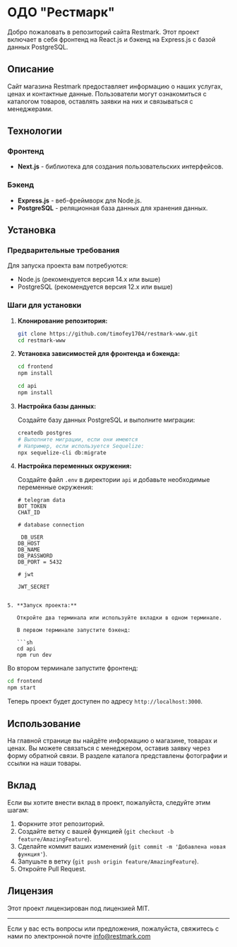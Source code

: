 # ОДО "Рестмарк"

Добро пожаловать в репозиторий сайта Restmark. Этот проект включает в себя фронтенд на React.js и бэкенд на Express.js с базой данных PostgreSQL.

## Описание

Сайт магазина Restmark предоставляет информацию о наших услугах, ценах и контактные данные. Пользователи могут ознакомиться с каталогом товаров, оставлять заявки на них и связываться с менеджерами.

## Технологии

### Фронтенд

- **Next.js** - библиотека для создания пользовательских интерфейсов.

### Бэкенд

- **Express.js** - веб-фреймворк для Node.js.
- **PostgreSQL** - реляционная база данных для хранения данных.

## Установка

### Предварительные требования

Для запуска проекта вам потребуются:

- Node.js (рекомендуется версия 14.x или выше)
- PostgreSQL (рекомендуется версия 12.x или выше)

### Шаги для установки

1. **Клонирование репозитория:**

   ```sh
   git clone https://github.com/timofey1704/restmark-www.git
   cd restmark-www
   ```

2. **Установка зависимостей для фронтенда и бэкенда:**

   ```sh
   cd frontend
   npm install

   cd api
   npm install
   ```

3. **Настройка базы данных:**

   Создайте базу данных PostgreSQL и выполните миграции:

   ```sh
   createdb postgres
   # Выполните миграции, если они имеются
   # Например, если используется Sequelize:
   npx sequelize-cli db:migrate
   ```

4. **Настройка переменных окружения:**

   Создайте файл `.env` в директории `api` и добавьте необходимые переменные окружения:

   ```env
   # telegram data
   BOT_TOKEN
   CHAT_ID

   # database connection

    DB_USER
   DB_HOST
   DB_NAME
   DB_PASSWORD
   DB_PORT = 5432

   # jwt

   JWT_SECRET
   ```

````

5. **Запуск проекта:**

   Откройте два терминала или используйте вкладки в одном терминале.

   В первом терминале запустите бэкенд:

   ```sh
   cd api
   npm run dev
````

Во втором терминале запустите фронтенд:

```sh
cd frontend
npm start
```

Теперь проект будет доступен по адресу `http://localhost:3000`.

## Использование

На главной странице вы найдёте информацию о магазине, товарах и ценах. Вы можете связаться с менеджером, оставив заявку через форму обратной связи. В разделе каталога представлены фотографии и ссылки на наши товары.

## Вклад

Если вы хотите внести вклад в проект, пожалуйста, следуйте этим шагам:

1.  Форкните этот репозиторий.
2.  Создайте ветку с вашей функцией (`git checkout -b feature/AmazingFeature`).
3.  Сделайте коммит ваших изменений (`git commit -m 'Добавлена новая функция'`).
4.  Запушьте в ветку (`git push origin feature/AmazingFeature`).
5.  Откройте Pull Request.

## Лицензия

Этот проект лицензирован под лицензией MIT.

---

Если у вас есть вопросы или предложения, пожалуйста, свяжитесь с нами по электронной почте info@restmark.com
